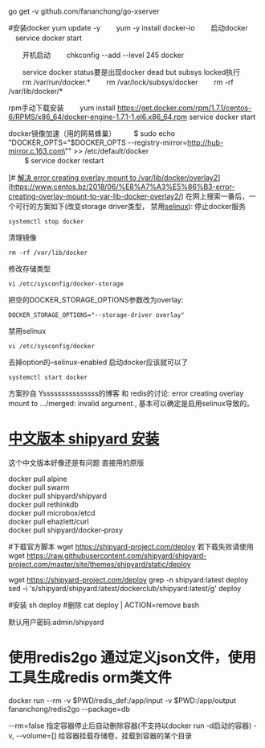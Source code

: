 #
go get -v github.com/fananchong/go-xserver

#安装docker
		yum update -y
　　yum -y install docker-io
　　启动docker
	　service docker start

　　开机启动
　　chkconfig --add --level 245 docker

　　service docker status要是出现docker dead but subsys locked执行
　　rm /var/run/docker.*
　　rm /var/lock/subsys/docker
　　rm -rf /var/lib/docker/*

rpm手动下载安装
　　yum install https://get.docker.com/rpm/1.7.1/centos-6/RPMS/x86_64/docker-engine-1.7.1-1.el6.x86_64.rpm
service docker start

docker镜像加速（用的网易蜂巢）
　　 $ sudo echo "DOCKER_OPTS=\"\$DOCKER_OPTS --registry-mirror=http://hub-mirror.c.163.com\"" >> /etc/default/docker  
　　 $ service docker restart




[# [解决 error creating overlay mount to /var/lib/docker/overlay2](https://www.centos.bz/2018/06/%e8%a7%a3%e5%86%b3-error-creating-overlay-mount-to-var-lib-docker-overlay2/)](https://www.centos.bz/2018/06/%E8%A7%A3%E5%86%B3-error-creating-overlay-mount-to-var-lib-docker-overlay2/)
在网上搜索一番后，一个可行的方案如下(改变storage driver类型， 禁用[selinux](https://www.centos.bz/tag/selinux/)):
停止docker服务
```
systemctl stop docker
```
清理镜像
```
rm -rf /var/lib/docker
```
修改存储类型
```
vi /etc/sysconfig/docker-storage
```
把空的DOCKER_STORAGE_OPTIONS参数改为overlay:
```
DOCKER_STORAGE_OPTIONS="--storage-driver overlay"
```
禁用selinux
```
vi /etc/sysconfig/docker
```
去掉option的–selinux-enabled
启动docker应该就可以了
```
systemctl start docker
```
方案抄自 Ysssssssssssssss的博客 和 redis的讨论: error creating overlay mount to …/merged: invalid argument., 基本可以确定是启用selinux导致的。


# [中文版本 shipyard 安装](https://www.fcwys.cc/archives/145.html)
这个中文版本好像还是有问题 直接用的原版


docker pull alpine  
docker pull swarm  
docker pull shipyard/shipyard  
docker pull rethinkdb  
docker pull microbox/etcd  
docker pull ehazlett/curl  
docker pull shipyard/docker-proxy

#下载官方脚本  wget https://shipyard-project.com/deploy 若下载失败请使用 wget https://raw.githubusercontent.com/shipyard/shipyard-project.com/master/site/themes/shipyard/static/deploy

wget https://shipyard-project.com/deploy
grep -n shipyard:latest deploy
sed -i 's/shipyard\/shipyard:latest/dockerclub\/shipyard:latest/g' deploy


#安装 sh deploy
#删除 cat deploy | ACTION=remove bash

默认用户密码:admin/shipyard


# 使用redis2go  通过定义json文件，使用工具生成redis orm类文件
docker run --rm -v $PWD/redis_def:/app/input -v $PWD:/app/output fananchong/redis2go --package=db

--rm=false 指定容器停止后自动删除容器(不支持以docker run -d启动的容器)
-v, --volume=[] 给容器挂载存储卷，挂载到容器的某个目录












<!--stackedit_data:
eyJoaXN0b3J5IjpbLTE5ODI4MTY5ODgsLTg5ODIzMDUxNywtNj
c3NjYxMTA5XX0=
-->